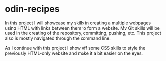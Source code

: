 # odin-recipes

In this project I will showcase my skills in creating a multiple webpages using
HTML with links between them to form a website. My Git skills will be used in the
creating of the repository, committing, pushing, etc. This project also is mostly
navigated through the command line.

As I continue with this project I show off some CSS skills to style the
previously HTML-only website and make it a bit easier on the eyes.
